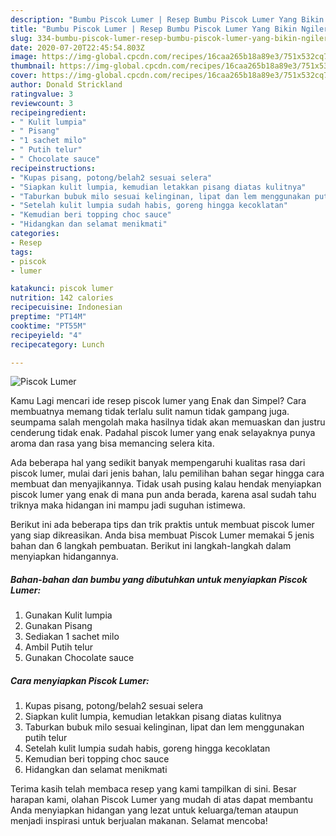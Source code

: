 ```yaml
---
description: "Bumbu Piscok Lumer | Resep Bumbu Piscok Lumer Yang Bikin Ngiler"
title: "Bumbu Piscok Lumer | Resep Bumbu Piscok Lumer Yang Bikin Ngiler"
slug: 334-bumbu-piscok-lumer-resep-bumbu-piscok-lumer-yang-bikin-ngiler
date: 2020-07-20T22:45:54.803Z
image: https://img-global.cpcdn.com/recipes/16caa265b18a89e3/751x532cq70/piscok-lumer-foto-resep-utama.jpg
thumbnail: https://img-global.cpcdn.com/recipes/16caa265b18a89e3/751x532cq70/piscok-lumer-foto-resep-utama.jpg
cover: https://img-global.cpcdn.com/recipes/16caa265b18a89e3/751x532cq70/piscok-lumer-foto-resep-utama.jpg
author: Donald Strickland
ratingvalue: 3
reviewcount: 3
recipeingredient:
- " Kulit lumpia"
- " Pisang"
- "1 sachet milo"
- " Putih telur"
- " Chocolate sauce"
recipeinstructions:
- "Kupas pisang, potong/belah2 sesuai selera"
- "Siapkan kulit lumpia, kemudian letakkan pisang diatas kulitnya"
- "Taburkan bubuk milo sesuai kelinginan, lipat dan lem menggunakan putih telur"
- "Setelah kulit lumpia sudah habis, goreng hingga kecoklatan"
- "Kemudian beri topping choc sauce"
- "Hidangkan dan selamat menikmati"
categories:
- Resep
tags:
- piscok
- lumer

katakunci: piscok lumer 
nutrition: 142 calories
recipecuisine: Indonesian
preptime: "PT14M"
cooktime: "PT55M"
recipeyield: "4"
recipecategory: Lunch

---
```



![Piscok Lumer](https://img-global.cpcdn.com/recipes/16caa265b18a89e3/751x532cq70/piscok-lumer-foto-resep-utama.jpg)

Kamu Lagi mencari ide resep piscok lumer yang Enak dan Simpel? Cara membuatnya memang tidak terlalu sulit namun tidak gampang juga. seumpama salah mengolah maka hasilnya tidak akan memuaskan dan justru cenderung tidak enak. Padahal piscok lumer yang enak selayaknya punya aroma dan rasa yang bisa memancing selera kita.



Ada beberapa hal yang sedikit banyak mempengaruhi kualitas rasa dari piscok lumer, mulai dari jenis bahan, lalu pemilihan bahan segar hingga cara membuat dan menyajikannya. Tidak usah pusing kalau hendak menyiapkan piscok lumer yang enak di mana pun anda berada, karena asal sudah tahu triknya maka hidangan ini mampu jadi suguhan istimewa.


Berikut ini ada beberapa tips dan trik praktis untuk membuat piscok lumer yang siap dikreasikan. Anda bisa membuat Piscok Lumer memakai 5 jenis bahan dan 6 langkah pembuatan. Berikut ini langkah-langkah dalam menyiapkan hidangannya.

<!--inarticleads1-->

##### Bahan-bahan dan bumbu yang dibutuhkan untuk menyiapkan Piscok Lumer:

1. Gunakan  Kulit lumpia
1. Gunakan  Pisang
1. Sediakan 1 sachet milo
1. Ambil  Putih telur
1. Gunakan  Chocolate sauce




<!--inarticleads2-->

##### Cara menyiapkan Piscok Lumer:

1. Kupas pisang, potong/belah2 sesuai selera
1. Siapkan kulit lumpia, kemudian letakkan pisang diatas kulitnya
1. Taburkan bubuk milo sesuai kelinginan, lipat dan lem menggunakan putih telur
1. Setelah kulit lumpia sudah habis, goreng hingga kecoklatan
1. Kemudian beri topping choc sauce
1. Hidangkan dan selamat menikmati




Terima kasih telah membaca resep yang kami tampilkan di sini. Besar harapan kami, olahan Piscok Lumer yang mudah di atas dapat membantu Anda menyiapkan hidangan yang lezat untuk keluarga/teman ataupun menjadi inspirasi untuk berjualan makanan. Selamat mencoba!

